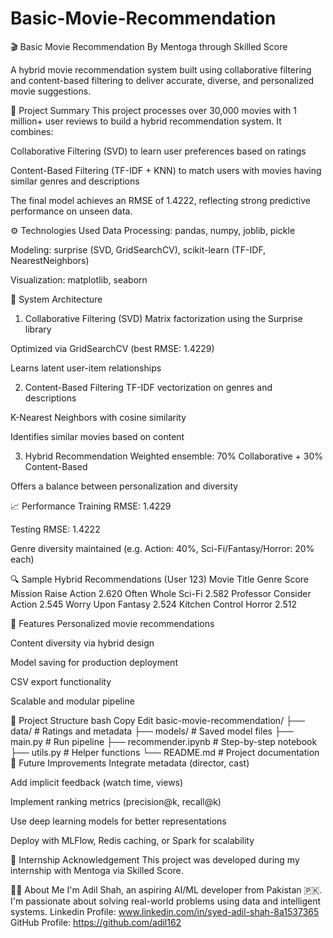 # Basic-Movie-Recommendation
🎬 Basic Movie Recommendation
By Mentoga through Skilled Score

A hybrid movie recommendation system built using collaborative filtering and content-based filtering to deliver accurate, diverse, and personalized movie suggestions.

📌 Project Summary
This project processes over 30,000 movies with 1 million+ user reviews to build a hybrid recommendation system. It combines:

Collaborative Filtering (SVD) to learn user preferences based on ratings

Content-Based Filtering (TF-IDF + KNN) to match users with movies having similar genres and descriptions

The final model achieves an RMSE of 1.4222, reflecting strong predictive performance on unseen data.

⚙️ Technologies Used
Data Processing: pandas, numpy, joblib, pickle

Modeling: surprise (SVD, GridSearchCV), scikit-learn (TF-IDF, NearestNeighbors)

Visualization: matplotlib, seaborn

🧠 System Architecture
1. Collaborative Filtering (SVD)
Matrix factorization using the Surprise library

Optimized via GridSearchCV (best RMSE: 1.4229)

Learns latent user-item relationships

2. Content-Based Filtering
TF-IDF vectorization on genres and descriptions

K-Nearest Neighbors with cosine similarity

Identifies similar movies based on content

3. Hybrid Recommendation
Weighted ensemble: 70% Collaborative + 30% Content-Based

Offers a balance between personalization and diversity

📈 Performance
Training RMSE: 1.4229

Testing RMSE: 1.4222

Genre diversity maintained (e.g. Action: 40%, Sci-Fi/Fantasy/Horror: 20% each)

🔍 Sample Hybrid Recommendations (User 123)
Movie Title	Genre	Score
Mission Raise	Action	2.620
Often Whole	Sci-Fi	2.582
Professor Consider	Action	2.545
Worry Upon	Fantasy	2.524
Kitchen Control	Horror	2.512

🚀 Features
Personalized movie recommendations

Content diversity via hybrid design

Model saving for production deployment

CSV export functionality

Scalable and modular pipeline

📂 Project Structure
bash
Copy
Edit
basic-movie-recommendation/
├── data/                     # Ratings and metadata
├── models/                   # Saved model files
├── main.py                   # Run pipeline
├── recommender.ipynb         # Step-by-step notebook
├── utils.py                  # Helper functions
└── README.md                 # Project documentation
🧩 Future Improvements
Integrate metadata (director, cast)

Add implicit feedback (watch time, views)

Implement ranking metrics (precision@k, recall@k)

Use deep learning models for better representations

Deploy with MLFlow, Redis caching, or Spark for scalability


🏅 Internship Acknowledgement
This project was developed during my internship with Mentoga via Skilled Score.

🙋‍♂️ About Me
I'm Adil Shah, an aspiring AI/ML developer from Pakistan 🇵🇰.
I'm passionate about solving real-world problems using data and intelligent systems.
Linkedin Profile: www.linkedin.com/in/syed-adil-shah-8a1537365
GitHub Profile: https://github.com/adil162
